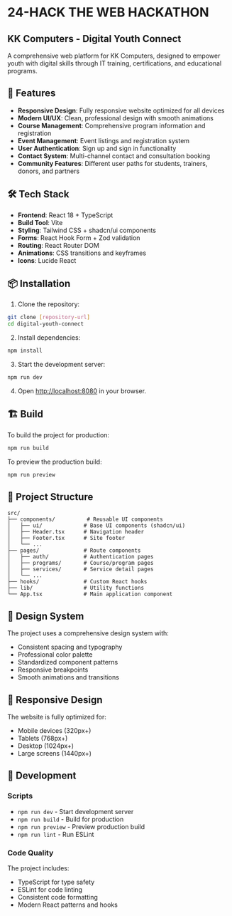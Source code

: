 # 24-HACK THE WEB HACKATHON 
## KK Computers - Digital Youth Connect

A comprehensive web platform for KK Computers, designed to empower youth with digital skills through IT training, certifications, and educational programs.

## 🚀 Features

- **Responsive Design**: Fully responsive website optimized for all devices
- **Modern UI/UX**: Clean, professional design with smooth animations
- **Course Management**: Comprehensive program information and registration
- **Event Management**: Event listings and registration system
- **User Authentication**: Sign up and sign in functionality
- **Contact System**: Multi-channel contact and consultation booking
- **Community Features**: Different user paths for students, trainers, donors, and partners

## 🛠️ Tech Stack

- **Frontend**: React 18 + TypeScript
- **Build Tool**: Vite
- **Styling**: Tailwind CSS + shadcn/ui components
- **Forms**: React Hook Form + Zod validation
- **Routing**: React Router DOM
- **Animations**: CSS transitions and keyframes
- **Icons**: Lucide React

## 📦 Installation

1. Clone the repository:

```bash
git clone [repository-url]
cd digital-youth-connect
```

2. Install dependencies:

```bash
npm install
```

3. Start the development server:

```bash
npm run dev
```

4. Open [http://localhost:8080](http://localhost:8080) in your browser.

## 🏗️ Build

To build the project for production:

```bash
npm run build
```

To preview the production build:

```bash
npm run preview
```

## 📁 Project Structure

```
src/
├── components/          # Reusable UI components
│   ├── ui/             # Base UI components (shadcn/ui)
│   ├── Header.tsx      # Navigation header
│   ├── Footer.tsx      # Site footer
│   └── ...
├── pages/              # Route components
│   ├── auth/           # Authentication pages
│   ├── programs/       # Course/program pages
│   ├── services/       # Service detail pages
│   └── ...
├── hooks/              # Custom React hooks
├── lib/                # Utility functions
└── App.tsx             # Main application component
```

## 🎨 Design System

The project uses a comprehensive design system with:

- Consistent spacing and typography
- Professional color palette
- Standardized component patterns
- Responsive breakpoints
- Smooth animations and transitions

## 📱 Responsive Design

The website is fully optimized for:

- Mobile devices (320px+)
- Tablets (768px+)
- Desktop (1024px+)
- Large screens (1440px+)

## 🔧 Development

### Scripts

- `npm run dev` - Start development server
- `npm run build` - Build for production
- `npm run preview` - Preview production build
- `npm run lint` - Run ESLint

### Code Quality

The project includes:

- TypeScript for type safety
- ESLint for code linting
- Consistent code formatting
- Modern React patterns and hooks
